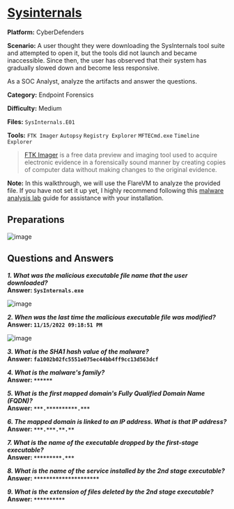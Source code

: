 # <a href="https://cyberdefenders.org/blueteam-ctf-challenges/sysinternals/">Sysinternals</a>

**Platform:** CyberDefenders

**Scenario:** A user thought they were downloading the SysInternals tool suite and attempted to open it, but the tools did not launch and became inaccessible. Since then, the user has observed that their system has gradually slowed down and become less responsive.

As a SOC Analyst, analyze the artifacts and answer the questions.

**Category:** Endpoint Forensics

**Difficulty:** Medium

**Files:** `SysInternals.E01`

**Tools:** `FTK Imager` `Autopsy` `Registry Explorer` `MFTECmd.exe` `Timeline Explorer`

> [FTK Imager](https://www.exterro.com/digital-forensics-software/ftk-imager) is a free data preview and imaging tool used to acquire electronic evidence in a forensically sound manner by creating copies of computer data without making changes to the original evidence.

**Note:** In this walkthrough, we will use the FlareVM to analyze the provided file. If you have not set it up yet, I highly recommend following this [malware analysis lab](https://github.com/mmhgwyjs/malware-analysis-lab/blob/main/README.md) guide for assistance with your installation.

## **Preparations**

![image](https://github.com/user-attachments/assets/ab7c4e12-adec-419b-8f1c-8ef0f61776cf)


## **Questions and Answers**

***1. What was the malicious executable file name that the user downloaded?***  
**Answer: `SysInternals.exe`**

![image](https://github.com/user-attachments/assets/8ba97c14-6021-438b-b8dc-109bbae05b4e)

***2. When was the last time the malicious executable file was modified?***  
**Answer: `11/15/2022 09:18:51 PM`**

![image](https://github.com/user-attachments/assets/5c62e966-e4c1-4a04-a148-7c76fbf1eded)

***3. What is the SHA1 hash value of the malware?***  
**Answer: `fa1002b02fc5551e075ec44bb4ff9cc13d563dcf`**

***4. What is the malware's family?***  
**Answer: `******`**

***5. What is the first mapped domain's Fully Qualified Domain Name (FQDN)?***  
**Answer: `***.**********.***`**

***6. The mapped domain is linked to an IP address. What is that IP address?***  
**Answer: `***.***.**.**`**

***7. What is the name of the executable dropped by the first-stage executable?***  
**Answer: `*********.***`**

***8. What is the name of the service installed by the 2nd stage executable?***  
**Answer: `*********************`**

***9. What is the extension of files deleted by the 2nd stage executable?***  
**Answer: `**********`**
